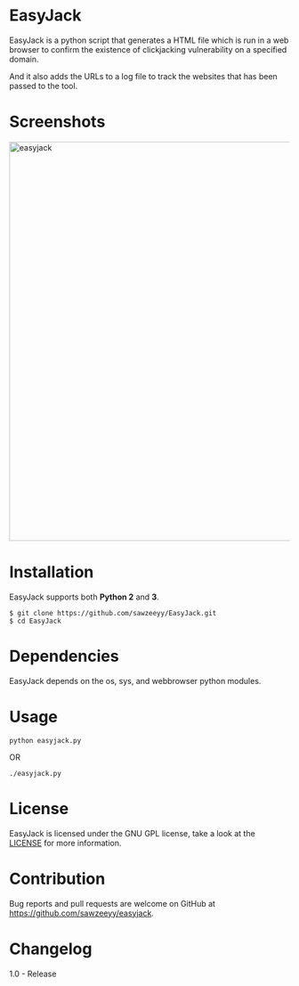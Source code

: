 # EasyJack

EasyJack is a python script that generates a HTML file which is run in a web browser to confirm the existence of clickjacking vulnerability on a specified domain.

And it also adds the URLs to a log file to track the websites that has been passed to the tool.


# Screenshots

<img width="717" alt="easyjack" src="https://user-images.githubusercontent.com/32202226/38278492-2a35ef0a-3794-11e8-9404-0b6d1c5fefc9.png">



# Installation

EasyJack supports both **Python 2** and **3**.

```
$ git clone https://github.com/sawzeeyy/EasyJack.git
$ cd EasyJack
```


# Dependencies

EasyJack depends on the os, sys, and webbrowser python modules. 

# Usage

`python easyjack.py`

OR  

`./easyjack.py`

# License

EasyJack is licensed under the GNU GPL license, take a look at the [LICENSE]() for more information.

# Contribution

Bug reports and pull requests are welcome on GitHub at https://github.com/sawzeeyy/easyjack.

# Changelog

1.0 - Release
